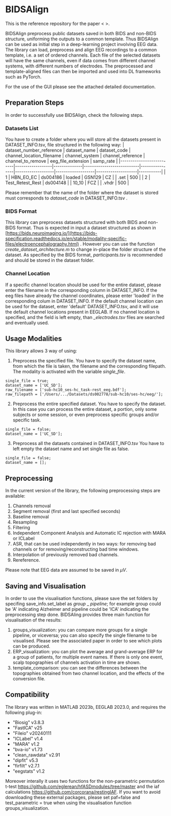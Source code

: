 # BIDSAlign
This is the reference repository for the paper < >.

BIDSAlign preprocess public datasets saved in both BIDS and non-BIDS structure, uniforming the outputs to a common template.
Thus BIDSAlign can be used as initial step in a deep-learning project involving EEG data.
The library can load, preprocess and align EEG recordings to a common template, i.e. a set of ordered channels. Each file of the selected datasets will have the same channels, even if data 
comes from different channel systems, with different numbers of electrodes. 
The preprocessed and template-aligned files can then be imported and used into DL frameworks such as PyTorch.


For the use of the GUI please see the attached detailed documentation.

## Preparation Steps
In order to successfully use BIDSAlign, check the following steps.

### Datasets List
You have to create a folder where you will store all the datasets present in DATASET_INFO.tsv, file structured in the following way:
| dataset_number_reference | dataset_name     | dataset_code | channel_location_filename | channel_system | channel_reference | channel_to_remove | eeg_file_extension | samp_rate |
|--------------------------|------------------|--------------|---------------------------|----------------|-------------------|-------------------|--------------------|-----------|
| 1                        | HBN_EO_EC        | ds004186     | loaded                    | GSN129         | CZ                |                   | .set               | 500       |
| 2                        | Test_Retest_Rest | ds004148     |                           | 10_10          | FCZ               |                   | .vhdr              | 500       |

Please remember that the name of the folder where the dataset is stored must corresponds to *dataset_code* in DATASET_INFO.tsv . 

### BIDS Format
This library can preprocess datasets structured with both BIDS and non-BIDS format. Thus is expected in input a dataset structured as shown in [https://bids.neuroimaging.io/](https://bids-specification.readthedocs.io/en/stable/modality-specific-files/electroencephalography.html) .
However you can use the function *create_dataset_architecture.m* to change in-place the folder structure of the dataset.
As specified by the BIDS format, *participants.tsv* is recommended and should be stored in the dataset folder.

### Channel Location
If a specific channel location should be used for the entire dataset, please enter the filename in the corresponding column in DATASET_INFO.
If the eeg files have already the channel coordinates, please enter 'loaded' in the corresponding colum in DATASET_INFO.
If the default channel location can be used for the dataset, enter 'default' DATASET_INFO.tsv, and it will use the default channel locations present in EEGLAB.
If no channel location is specified, and the field is left empty, than *_electrodes.tsv* files are searched and eventually used.

## Usage Modalities
This library allows 3 way of using:
1. Preprocess the specified file.
You have to specify the dataset name, from which the file is taken, the filename and the corresponding filepath. The modality is activated with the variable *single_file*.
```
single_file = true;
dataset_name = ['UC_SD'];
raw_filename = ['sub-hc10_ses-hc_task-rest_eeg.bdf']; 
raw_filepath = ['/Users/.../Datasets/ds002778/sub-hc10/ses-hc/eeg/'];
```
2. Preprocess the entire specified dataset.
You have to specify the dataset. In this case you can process the entire dataset, a portion, only some subjects or some session, or even preprocess specific groups and/or specific task.
```
single_file = false;
dataset_name = ['UC_SD'];
```
3. Preprocess all the datasets contained in DATASET_INFO.tsv
You have to left empty the dataset name and set single file as false.
```
single_file = false;
dataset_name = [];
```

## Preprocessing
In the current version of the library, the following preprocessing steps are available:
1. Channels removal
2. Segment removal (first and last specified seconds)
3. Baseline removal
4. Resampling
5. Filtering
6. Independent Component Analysis and Automatic IC rejection with MARA or ICLabel
7. ASR, that can be used independently in two ways: for removing bad channels or for removing/reconstructing bad time windows.
8. Interpolation of previously removed bad channels.
8. Rereference.

Please note that EEG data are assumed to be saved in $\mu V$.

## Saving and Visualisation
In order to use the visualisation functions, please save the set folders by specifing save_info.set_label as *group* _ *pipeline*; for example group could be 'A' indicating Alzheimer and pipeline could be 'ICA' indicating the preprocessing step done.
BIDSAling provides three main function for visualisation of the results:
1. groups_visualization: you can compare more groups for a single pipeline, or viceversa; you can also specify the single filename to be visualised. Please see the associated paper in order to see which plots can be produced.
2. ERP_visualization: you can plot the average and grand-average ERP for a group of patients, for multiple event names. If there is only one event, scalp topographies of channels activation in time are shown.
3. template_comparison: you can see the differences between the topographies obtained from two channel location, and the effects of the conversion file. 

## Compatibility
The library was written in MATLAB 2023b, EEGLAB 2023.0, and requires the following plug-in:
- "Biosig" v3.8.3
- "FastICA" v25
- "Fileio" v20240111
- "ICLabel" v1.4
- "MARA" v1.2
- "bva-io" v1.73
- "clean_rawdata" v2.91
- "dipfit" v5.3
- "firfilt" v2.7.1
- "eegstats" v1.2

Moreover interally it uses two functions for the non-parametric permutation t-test https://github.com/eglerean/hfASDmodules/tree/master and the iaf calculations https://github.com/corcorana/restingIAF. If you want to avoid downloading these external packages, please set paf=false and test_parametric = true when using the visualisation function groups_visualization.




